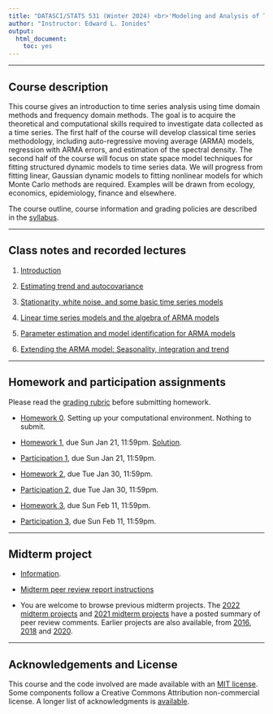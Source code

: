 ```yaml
---
title: "DATASCI/STATS 531 (Winter 2024) <br>'Modeling and Analysis of Time Series Data'"
author: "Instructor: Edward L. Ionides"
output:
  html_document:
    toc: yes
---
```


------

## Course description

This course gives an introduction to time series analysis using time domain methods and frequency domain methods. 
The goal is to acquire the theoretical and computational skills required to investigate data collected as a time series. 
The first half of the course will develop classical time series methodology, including auto-regressive moving average (ARMA) models, regression with ARMA errors, and estimation of the spectral density.
The second half of the course will focus on state space model techniques for fitting structured dynamic models to time series data. 
We will progress from fitting linear, Gaussian dynamic models to fitting nonlinear models for which Monte Carlo methods are required.
Examples will be drawn from ecology, economics, epidemiology, finance and elsewhere.

The course outline, course information and grading policies are described in the [syllabus](syllabus.html).

--------------

## Class notes and recorded lectures

1. [Introduction](01/index.html)

2. [Estimating trend and autocovariance](02/index.html)

3. [Stationarity, white noise, and some basic time series models](03/index.html)

4. [Linear time series models and the algebra of ARMA models](04/index.html)

5. [Parameter estimation and model identification for ARMA models](05/index.html)

6. [Extending the ARMA model: Seasonality, integration and trend](06/index.html)

<!--
7. [Introduction to time series analysis in the frequency domain](07/index.html)

8. [Smoothing in the time and frequency domains](08/index.html)

9. [Case study: An association between unemployment and mortality?](09/index.html)

10. [Introduction to partially observed Markov process models](10/index.html)

11. [Introduction to simulation-based inference for epidemiological dynamics via the pomp R package](11/index.html)

12. [Simulation of stochastic dynamic models](12/index.html)

13. [Likelihood for POMP models: Theory and practice](13/index.html)

14. [Likelihood maximization for POMP models](14/index.html)

15. [A case study of polio including covariates, seasonality & over-dispersion](15/index.html)

16. [A case study of financial volatility and a POMP model with observations driving latent dynamics](16/index.html)

17. [A case study of measles: Dynamics revealed in long time series](17/index.html)

There are further POMP case studies, in a similar style, on [Ebola modeling](https://kingaa.github.io/sbied/ebola/index.html), [measles transmission](https://kingaa.github.io/sbied/measles/index.html), and [dynamic variation in the rate of human sexual contacts](https://kingaa.github.io/sbied/contacts/index.html).

-->

--------

## Homework and participation assignments

Please read the [grading rubric](rubric_homework.html) before submitting homework.

* [Homework 0](hw00/hw00.html). Setting up your computational environment. Nothing to submit.


* [Homework 1](hw01/hw01.html), due Sun Jan 21, 11:59pm. 
[Solution](hw01/sol01.html).

* [Participation 1](participation/participation1.html), due Sun Jan 21, 11:59pm.



* [Homework 2](hw02/hw02.html), due Tue Jan 30, 11:59pm.

<!--

[Solution](hw02/sol02.html).

-->

* [Participation 2](participation/participation2.html), due Tue Jan 30, 11:59pm.

* [Homework 3](hw03/hw03.html), due Sun Feb 11, 11:59pm.

<!--
[Solution](hw03/sol03.html).
-->

* [Participation 3](participation/participation3.html), due Sun Feb 11, 11:59pm.

<!--
* [Homework 4](hw04/hw04.html), due Mon Feb 14, 11:59pm.
[Solution](hw04/sol04.html).

* [Participation 4](participation/participation4.html), due Mon Mar 7, 11:59pm.

* [Homework 5](hw05/hw05.html), due Mon Mar 14, 11:59pm.
[Solution](hw05/sol05.html).

* [Participation 5](participation/participation5.html), due Mon Mar 21, 11:59pm.

* [Homework 6](hw06/hw06.html), due Mon Mar 21, 11:59pm. 
[Solution](hw06/sol06.html).


* [Homework 7](hw07/hw07.html), due Mon Mar 28, 11:59pm.
[Solution](hw07/sol07.html).

* [Participation 6](participation/participation6.html), due Mon Apr 4, 11:59pm.

* [Homework 8](hw08/hw08.pdf), due Mon Apr 4, 11:59pm.
[Solution](hw08/sol08.pdf).

* [Participation 7](participation/participation7.html), due Mon Apr 18, 11:59pm.

* There is no assigned homework for the last two weeks of the semester. You should work on your final project. The remaining lectures contain material that will be useful for your final projects.

-->



-------------------

## Midterm project

* [Information](midterm_project/midterm_project_info.html).

* [Midterm peer review report instructions](midterm_project/midterm_review.html)

<!--
* [2024 midterm projects](midterm_project/index.html)
-->

* You are welcome to browse previous midterm projects. The [2022 midterm projects](http://ionides.github.io/531w22/midterm_project/) and  [2021 midterm projects](http://ionides.github.io/531w21/midterm_project/) have a posted summary of peer review comments. Earlier projects are also available, from [2016](http://ionides.github.io/531w16/midterm_project/), [2018](http://ionides.github.io/531w18/midterm_project/) and [2020](http://ionides.github.io/531w20/midterm_project/).


-------------

<!--

## Final project


* [Information](final_project/final_project_info.html)

* [Final review report instructions](final_project/final_review.html)

* [2024 final projects](final_project/index.html)

* You're welcome to browse previous final projects. The [2021 final projects](http://ionides.github.io/531w21/final_project/) have a posted summary of peer review comments. Earlier projects from [2016](http://ionides.github.io/531w16/final_project/), [2018](http://ionides.github.io/531w18/final_project/), [2020](http://ionides.github.io/531w20/final_project/) may also be useful.

If building on old source code, note that there are some differences between versions of the software package **pomp**. The [**pomp** version 2 upgrade guide](https://kingaa.github.io/pomp/vignettes/upgrade_guide.html) can be helpful. The changes from **pomp 2.0** to the current **pomp 4.x** are smaller.

--------
-->

<!--

## Using the Great Lakes cluster

* Great Lakes access will be set up after the midterm project and used for the second half of the course.

* [Introductory notes](greatlakes/index.html) for using our class account on the greatlakes cluster. This is optional but may be helpful for your final project.

* If you are already familiar with using R on Great Lakes, all you need to know is the class account: ```stats531w24_class```.

* You are expected to use our class account only for computations related to DATASCI/STATS 531.

* Please share knowledge about cluster computing between group members, and/or on piazza, to help everyone who wants to learn these skills.

* Cluster-related questions can also be emailed to hpc-support@umich.edu.

---------
-->

## Acknowledgements and License

This course and the code involved are made available with an [MIT license](LICENSE).
Some components follow a Creative Commons Attribution non-commercial license.
A longer list of acknowledgments is [available](acknowledge.html).
